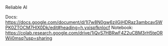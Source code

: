 Reliable AI

Docs: https://docs.google.com/document/d/1l7w8N0gw6ziIGiHDRaz3ambcavSWPK0ZTOCM7HlX0Dk/edit#heading=h.yxispfknlocf
Notebook: https://colab.research.google.com/drive/1iQvS7HBRwF4Z2uCBM3rH5teORWii0msq?usp=sharing
